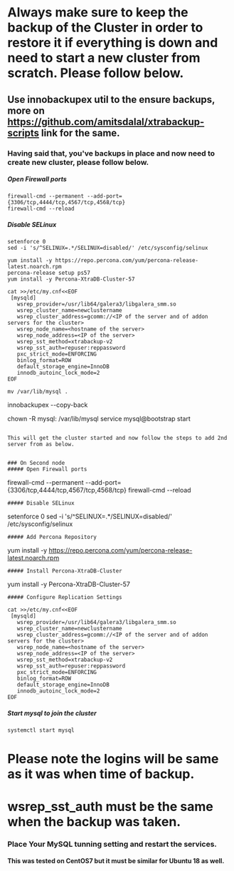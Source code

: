 
# Always make sure to keep the backup of the Cluster in order to restore it if everything is down and need to start a new cluster from scratch. Please follow below.

## Use innobackupex util to the ensure backups, more on https://github.com/amitsdalal/xtrabackup-scripts link for the same.

### Having said that, you've backups in place and now need to create new cluster, please follow below.


##### Open Firewall ports
```
firewall-cmd --permanent --add-port={3306/tcp,4444/tcp,4567/tcp,4568/tcp}
firewall-cmd --reload
```
##### Disable SELinux
```
setenforce 0
sed -i 's/^SELINUX=.*/SELINUX=disabled/' /etc/sysconfig/selinux
```

```
yum install -y https://repo.percona.com/yum/percona-release-latest.noarch.rpm
percona-release setup ps57
yum install -y Percona-XtraDB-Cluster-57
```

```
cat >>/etc/my.cnf<<EOF
 [mysqld]
   wsrep_provider=/usr/lib64/galera3/libgalera_smm.so
   wsrep_cluster_name=newclustername
   wsrep_cluster_address=gcomm://<IP of the server and of addon servers for the cluster>
   wsrep_node_name=<hostname of the server>
   wsrep_node_address=<IP of the server>
   wsrep_sst_method=xtrabackup-v2
   wsrep_sst_auth=repuser:reppassword
   pxc_strict_mode=ENFORCING
   binlog_format=ROW
   default_storage_engine=InnoDB
   innodb_autoinc_lock_mode=2
EOF
```
```
mv /var/lib/mysql .
```
innobackupex --copy-back <path of innobackupex dir>

chown -R mysql: /var/lib/mysql
service mysql@bootstrap start

```

This will get the cluster started and now follow the steps to add 2nd server from as below.


### On Second node
##### Open Firewall ports
```
firewall-cmd --permanent --add-port={3306/tcp,4444/tcp,4567/tcp,4568/tcp}
firewall-cmd --reload
```
##### Disable SELinux
```
setenforce 0
sed -i 's/^SELINUX=.*/SELINUX=disabled/' /etc/sysconfig/selinux
```
##### Add Percona Repository
```
yum install -y https://repo.percona.com/yum/percona-release-latest.noarch.rpm
```
##### Install Percona-XtraDB-Cluster
```
yum install -y Percona-XtraDB-Cluster-57
```
##### Configure Replication Settings
```
```
cat >>/etc/my.cnf<<EOF
 [mysqld]
   wsrep_provider=/usr/lib64/galera3/libgalera_smm.so
   wsrep_cluster_name=newclustername
   wsrep_cluster_address=gcomm://<IP of the server and of addon servers for the cluster>
   wsrep_node_name=<hostname of the server>
   wsrep_node_address=<IP of the server>
   wsrep_sst_method=xtrabackup-v2
   wsrep_sst_auth=repuser:reppassword
   pxc_strict_mode=ENFORCING
   binlog_format=ROW
   default_storage_engine=InnoDB
   innodb_autoinc_lock_mode=2
EOF
```
##### Start mysql to join the cluster
```
systemctl start mysql
``` 
  
  # Please note the logins will be same as it was when time of backup.
  
  
  # wsrep_sst_auth must be the same when the backup was taken.
  
  ### Place Your MySQL tunning setting and restart the services.
  
  #### This was tested on CentOS7 but it must be similar for Ubuntu 18 as well.
  
